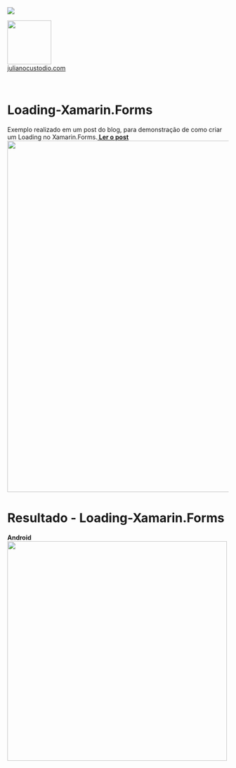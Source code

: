 
<image src="https://camo.githubusercontent.com/f13bbe855abf1e435732ed337f17d7d9e09657ad/68747470733a2f2f63686f6866692e76697375616c73747564696f2e636f6d2f5f617069732f7075626c69632f6275696c642f646566696e6974696f6e732f62396130313732632d303932362d343262382d616632662d3234393533393737336261352f31332f6261646765"/>



  <a href="http://julianocustodio.com"><image width="100px" src="https://julianocustodiosite.files.wordpress.com/2017/02/cropped-logojuliano.png?w=300&h=300&crop=1"/></a>
 <br/><a href="http://julianocustodio.com">julianocustodio.com</a>

 
<br/>

# Loading-Xamarin.Forms

Exemplo realizado em um post do blog, para demonstração de como criar um Loading no Xamarin.Forms.<a href="https://julianocustodio.com/2017/07/10/loading-xamarin-forms/"><b> Ler o post</b></a> 
<a href="https://julianocustodio.com/2017/07/10/loading-xamarin-forms/">
<image width="800px" src="https://julianocustodiosite.files.wordpress.com/2017/07/loading1.png?w=1462"/></a>
<span>
<br/>


# Resultado - Loading-Xamarin.Forms
<span>
  <b>Android</b>
  <br/>
  <image height="500px"src="https://julianocustodiosite.files.wordpress.com/2017/07/loading.gif?w=417&h=683"/>
</span>

